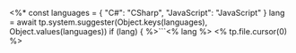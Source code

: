 <%*
const languages = {
    "C#": "CSharp",
    "JavaScript": "JavaScript"
}
lang = await tp.system.suggester(Object.keys(languages), Object.values(languages)) 
if (lang) {
%>```<% lang %>
<% tp.file.cursor(0) %>
```<%* } %>